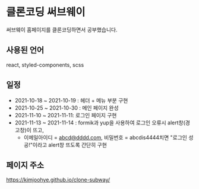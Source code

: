 # 클론코딩 써브웨이
써브웨이 홈페이지를 클론코딩하면서 공부했습니다.

## 사용된 언어
react, styled-components, scss

## 일정
- 2021-10-18 ~ 2021-10-19 : 헤더 + 메뉴 부분 구현
- 2021-10-25 ~ 2021-10-30 : 메인 페이지 완성
- 2021-11-10 ~ 2021-11-11: 로그인 페이지 구현
- 2021-11-13 ~ 2021-11-14 : formik과 yup을 사용하여 로그인 오류시 alert창(경고창)이 뜨고, 
  - 이메일아이디 = abcd@dddd.com, 비밀번호 = abcdis4444치면 "로그인 성공!"이라고 alert창 뜨도록 간단히 구현

## 페이지 주소
https://kimjoohye.github.io/clone-subway/
